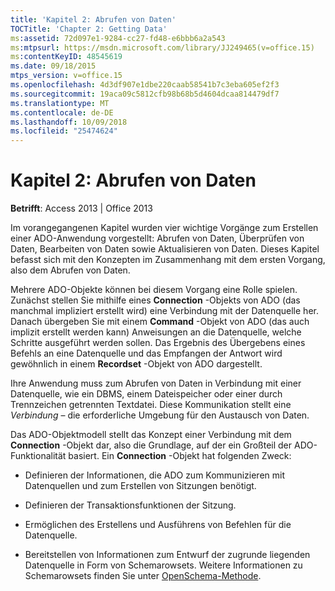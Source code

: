 ```yaml
---
title: 'Kapitel 2: Abrufen von Daten'
TOCTitle: 'Chapter 2: Getting Data'
ms:assetid: 72d097e1-9284-cc27-fd48-e6bbb6a2a543
ms:mtpsurl: https://msdn.microsoft.com/library/JJ249465(v=office.15)
ms:contentKeyID: 48545619
ms.date: 09/18/2015
mtps_version: v=office.15
ms.openlocfilehash: 4d3df907e1dbe220caab58541b7c3eba605ef2f3
ms.sourcegitcommit: 19aca09c5812cfb98b68b5d4604dcaa814479df7
ms.translationtype: MT
ms.contentlocale: de-DE
ms.lasthandoff: 10/09/2018
ms.locfileid: "25474624"
---
```

# <a name="chapter-2-getting-data"></a>Kapitel 2: Abrufen von Daten


**Betrifft**: Access 2013 | Office 2013

Im vorangegangenen Kapitel wurden vier wichtige Vorgänge zum Erstellen einer ADO-Anwendung vorgestellt: Abrufen von Daten, Überprüfen von Daten, Bearbeiten von Daten sowie Aktualisieren von Daten. Dieses Kapitel befasst sich mit den Konzepten im Zusammenhang mit dem ersten Vorgang, also dem Abrufen von Daten.

Mehrere ADO-Objekte können bei diesem Vorgang eine Rolle spielen. Zunächst stellen Sie mithilfe eines **Connection** -Objekts von ADO (das manchmal impliziert erstellt wird) eine Verbindung mit der Datenquelle her. Danach übergeben Sie mit einem **Command** -Objekt von ADO (das auch implizit erstellt werden kann) Anweisungen an die Datenquelle, welche Schritte ausgeführt werden sollen. Das Ergebnis des Übergebens eines Befehls an eine Datenquelle und das Empfangen der Antwort wird gewöhnlich in einem **Recordset** -Objekt von ADO dargestellt.

Ihre Anwendung muss zum Abrufen von Daten in Verbindung mit einer Datenquelle, wie ein DBMS, einem Dateispeicher oder einer durch Trennzeichen getrennten Textdatei. Diese Kommunikation stellt eine *Verbindung* – die erforderliche Umgebung für den Austausch von Daten.

Das ADO-Objektmodell stellt das Konzept einer Verbindung mit dem **Connection** -Objekt dar, also die Grundlage, auf der ein Großteil der ADO-Funktionalität basiert. Ein **Connection** -Objekt hat folgenden Zweck:

  - Definieren der Informationen, die ADO zum Kommunizieren mit Datenquellen und zum Erstellen von Sitzungen benötigt.

  - Definieren der Transaktionsfunktionen der Sitzung.

  - Ermöglichen des Erstellens und Ausführens von Befehlen für die Datenquelle.

  - Bereitstellen von Informationen zum Entwurf der zugrunde liegenden Datenquelle in Form von Schemarowsets. Weitere Informationen zu Schemarowsets finden Sie unter [OpenSchema-Methode](openschema-method-ado.md).

